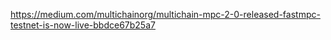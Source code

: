 https://medium.com/multichainorg/multichain-mpc-2-0-released-fastmpc-testnet-is-now-live-bbdce67b25a7
